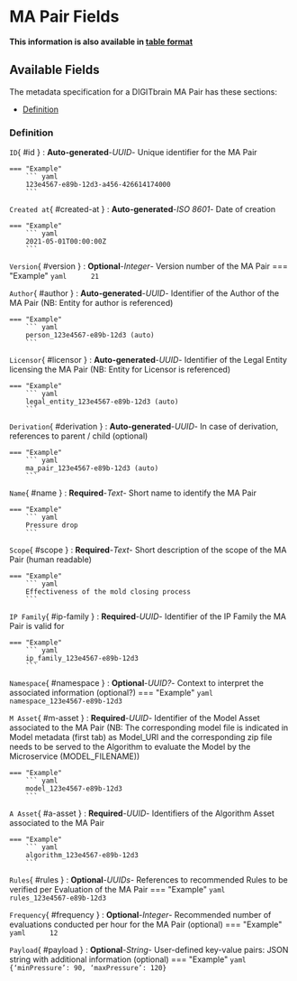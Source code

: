 <style>
  .md-content__button {
    display: none;
  }
</style>
# MA Pair Fields

**This information is also available in [table format](/tables/ma_pair/)**


## Available Fields 

The metadata specification for a DIGITbrain MA Pair
has these sections:

- [Definition](#definition)


### Definition


`ID`{ #id }
:   **Auto-generated**-*UUID*- Unique identifier for the MA Pair

    === "Example"
        ``` yaml     
        123e4567-e89b-12d3-a456-426614174000
        ```

`Created at`{ #created-at }
:   **Auto-generated**-*ISO 8601*- Date of creation

    === "Example"
        ``` yaml     
        2021-05-01T00:00:00Z
        ```

`Version`{ #version }
:   **Optional**-*Integer*- Version number of the MA Pair
    === "Example"
        ``` yaml     
        21
        ```

`Author`{ #author }
:   **Auto-generated**-*UUID*- Identifier of the Author of the MA Pair (NB: Entity for author is referenced)

    === "Example"
        ``` yaml     
        person_123e4567-e89b-12d3 (auto)
        ```

`Licensor`{ #licensor }
:   **Auto-generated**-*UUID*- Identifier of the Legal Entity licensing the MA Pair (NB: Entity for Licensor is referenced)

    === "Example"
        ``` yaml     
        legal_entity_123e4567-e89b-12d3 (auto)
        ```

`Derivation`{ #derivation }
:   **Auto-generated**-*UUID*- In case of derivation, references to parent / child (optional)

    === "Example"
        ``` yaml     
        ma_pair_123e4567-e89b-12d3 (auto)
        ```

`Name`{ #name }
:   **Required**-*Text*- Short name to identify the MA Pair

    === "Example"
        ``` yaml     
        Pressure drop
        ```

`Scope`{ #scope }
:   **Required**-*Text*- Short description of the scope of the MA Pair (human readable)

    === "Example"
        ``` yaml     
        Effectiveness of the mold closing process
        ```

`IP Family`{ #ip-family }
:   **Required**-*UUID*- Identifier of the IP Family the MA Pair is valid for

    === "Example"
        ``` yaml     
        ip_family_123e4567-e89b-12d3
        ```

`Namespace`{ #namespace }
:   **Optional**-*UUID?*- Context to interpret the associated information (optional?)
    === "Example"
        ``` yaml     
        namespace_123e4567-e89b-12d3
        ```

`M Asset`{ #m-asset }
:   **Required**-*UUID*- Identifier of the Model Asset associated to the MA Pair (NB: The corresponding model file is indicated in Model metadata (first tab) as Model_URI and the corresponding zip file needs to be served to the Algorithm to evaluate the Model by the Microservice (MODEL_FILENAME))

    === "Example"
        ``` yaml     
        model_123e4567-e89b-12d3
        ```

`A Asset`{ #a-asset }
:   **Required**-*UUID*- Identifiers of the Algorithm Asset associated to the MA Pair

    === "Example"
        ``` yaml     
        algorithm_123e4567-e89b-12d3
        ```

`Rules`{ #rules }
:   **Optional**-*UUIDs*- References to recommended Rules to be verified per Evaluation of the MA Pair
    === "Example"
        ``` yaml     
        rules_123e4567-e89b-12d3
        ```

`Frequency`{ #frequency }
:   **Optional**-*Integer*- Recommended number of evaluations conducted per hour for the MA Pair (optional)
    === "Example"
        ``` yaml     
        12
        ```

`Payload`{ #payload }
:   **Optional**-*String*- User-defined key-value pairs: JSON string with additional information (optional)
    === "Example"
        ``` yaml     
        {‘minPressure’: 90, ‘maxPressure’: 120}
        ```

